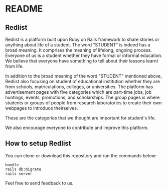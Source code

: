 # README

## Redlist

Redlist is a platform built upon Ruby on Rails framework to share stories or anything about life of a student.
The word "STUDENT" is indeed has a broad meaning. It comprises the meaning of lifelong, ongoing process.
Everyone of us is a student whether they have formal or informal education. We believe that
everyone have something to tell about their lessons learnt from life.

In addition to the broad meaning of the word "STUDENT" mentioned above,
Redlist also focusing on student of educational institution whether they are from schools,
matriculations, colleges, or universities. The platform has advertisement pages with five
categories which are part-time jobs, job huntings, events, promotions, and scholarships.
The group pages is where students or groups of people from research laboratories to create their own
webpages to introduce theirselves.

These are the categories that we thought are important for student's life.

We also encourage everyone to contribute and improve this platform.

## How to setup Redlist

You can clone or download this repository and run the commands below:

```
bundle
rails db:migrate
rails server
```

Feel free to send feedback to us.
